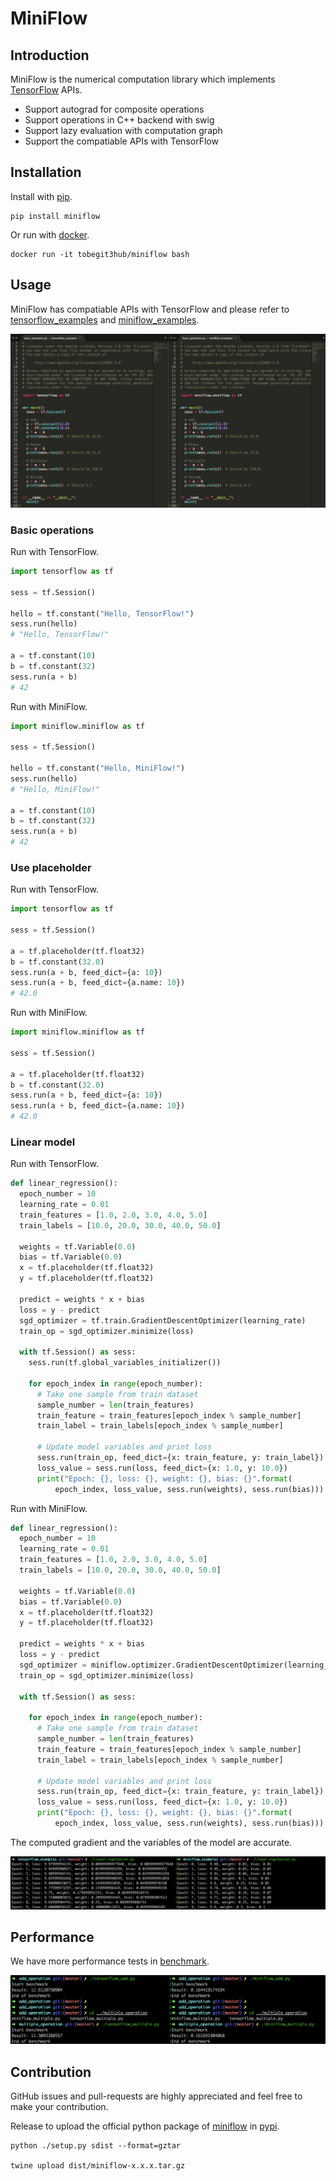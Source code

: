 # MiniFlow

## Introduction

MiniFlow is the numerical computation library which implements [TensorFlow](https://github.com/tensorflow/tensorflow) APIs.

* Support autograd for composite operations
* Support operations in C++ backend with swig
* Support lazy evaluation with computation graph
* Support the compatiable APIs with TensorFlow

## Installation

Install with [pip](https://github.com/pypa/pip).

```
pip install miniflow
```

Or run with [docker](https://github.com/moby/moby).

```
docker run -it tobegit3hub/miniflow bash
```

## Usage

MiniFlow has compatiable APIs with TensorFlow and please refer to [tensorflow_examples](./tensorflow_examples) and [miniflow_examples](./miniflow_examples).

![](./images/basic_operations.png)

### Basic operations

Run with TensorFlow.

```python
import tensorflow as tf

sess = tf.Session()

hello = tf.constant("Hello, TensorFlow!")
sess.run(hello)
# "Hello, TensorFlow!"

a = tf.constant(10)
b = tf.constant(32)
sess.run(a + b)
# 42
```

Run with MiniFlow.

```python
import miniflow.miniflow as tf

sess = tf.Session()

hello = tf.constant("Hello, MiniFlow!")
sess.run(hello)
# "Hello, MiniFlow!"

a = tf.constant(10)
b = tf.constant(32)
sess.run(a + b)
# 42
```

### Use placeholder

Run with TensorFlow.

```python
import tensorflow as tf

sess = tf.Session()

a = tf.placeholder(tf.float32)
b = tf.constant(32.0)
sess.run(a + b, feed_dict={a: 10})
sess.run(a + b, feed_dict={a.name: 10})
# 42.0
```

Run with MiniFlow.

```python
import miniflow.miniflow as tf

sess = tf.Session()

a = tf.placeholder(tf.float32)
b = tf.constant(32.0)
sess.run(a + b, feed_dict={a: 10})
sess.run(a + b, feed_dict={a.name: 10})
# 42.0
```

### Linear model

Run with TensorFlow.

```python
def linear_regression():
  epoch_number = 10
  learning_rate = 0.01
  train_features = [1.0, 2.0, 3.0, 4.0, 5.0]
  train_labels = [10.0, 20.0, 30.0, 40.0, 50.0]

  weights = tf.Variable(0.0)
  bias = tf.Variable(0.0)
  x = tf.placeholder(tf.float32)
  y = tf.placeholder(tf.float32)

  predict = weights * x + bias
  loss = y - predict
  sgd_optimizer = tf.train.GradientDescentOptimizer(learning_rate)
  train_op = sgd_optimizer.minimize(loss)

  with tf.Session() as sess:
    sess.run(tf.global_variables_initializer())

    for epoch_index in range(epoch_number):
      # Take one sample from train dataset
      sample_number = len(train_features)
      train_feature = train_features[epoch_index % sample_number]
      train_label = train_labels[epoch_index % sample_number]

      # Update model variables and print loss
      sess.run(train_op, feed_dict={x: train_feature, y: train_label})
      loss_value = sess.run(loss, feed_dict={x: 1.0, y: 10.0})
      print("Epoch: {}, loss: {}, weight: {}, bias: {}".format(
          epoch_index, loss_value, sess.run(weights), sess.run(bias)))
```

Run with MiniFlow.

```python
def linear_regression():
  epoch_number = 10
  learning_rate = 0.01
  train_features = [1.0, 2.0, 3.0, 4.0, 5.0]
  train_labels = [10.0, 20.0, 30.0, 40.0, 50.0]

  weights = tf.Variable(0.0)
  bias = tf.Variable(0.0)
  x = tf.placeholder(tf.float32)
  y = tf.placeholder(tf.float32)

  predict = weights * x + bias
  loss = y - predict
  sgd_optimizer = miniflow.optimizer.GradientDescentOptimizer(learning_rate)
  train_op = sgd_optimizer.minimize(loss)

  with tf.Session() as sess:

    for epoch_index in range(epoch_number):
      # Take one sample from train dataset
      sample_number = len(train_features)
      train_feature = train_features[epoch_index % sample_number]
      train_label = train_labels[epoch_index % sample_number]

      # Update model variables and print loss
      sess.run(train_op, feed_dict={x: train_feature, y: train_label})
      loss_value = sess.run(loss, feed_dict={x: 1.0, y: 10.0})
      print("Epoch: {}, loss: {}, weight: {}, bias: {}".format(
          epoch_index, loss_value, sess.run(weights), sess.run(bias)))
```

The computed gradient and the variables of the model are accurate.

![](./images/linear_regression.png)

## Performance

We have more performance tests in [benchmark](./benchmark/).

![](./images/benchmark_result.png)

## Contribution

GitHub issues and pull-requests are highly appreciated and feel free to make your contribution.

Release to upload the official python package of [miniflow](https://pypi.python.org/pypi/miniflow/) in [pypi](https://pypi.python.org/pypi).

```
python ./setup.py sdist --format=gztar

twine upload dist/miniflow-x.x.x.tar.gz
```
